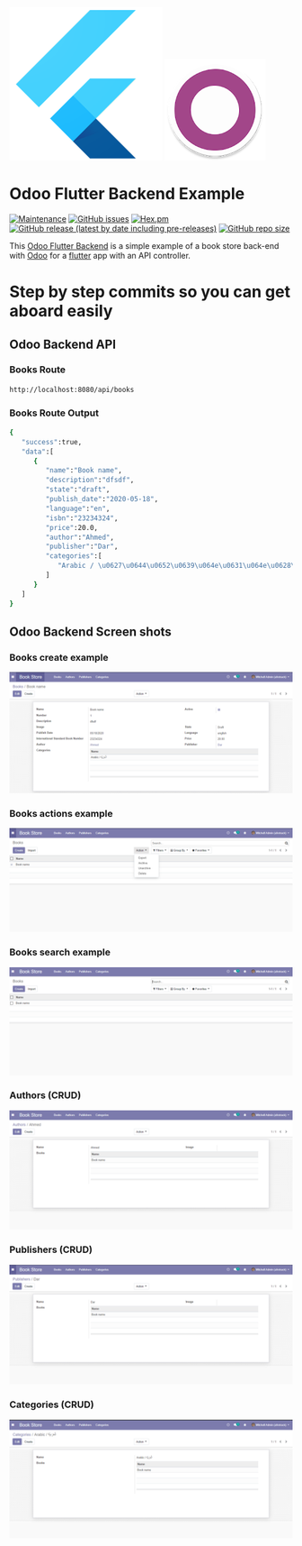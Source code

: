 ![Flutter Logo](https://github.com/3mrdevs/odoo_flutter_backend/blob/master/static/description/icon.png?raw=true)
![Odoo Logo](https://github.com/3mrdevs/odoo_flutter_backend/blob/master/static/description/odoo.png?raw=true)

<h1>Odoo Flutter Backend Example </h1>

[![Maintenance](https://img.shields.io/badge/Maintained%3F-yes-green.svg)](https://github.com/3mrdevs/odoo_flutter_backend/graphs/commit-activity)
[![GitHub issues](https://img.shields.io/github/issues/3mrdevs/odoo_flutter_backend)](https://github.com/3mrdevs/odoo_flutter_backend/issues)
[![Hex.pm](https://img.shields.io/hexpm/l/plug)](https://github.com/3mrdevs/odoo_flutter_backend/blob/master/LICENSE)
[![GitHub release (latest by date including pre-releases)](https://img.shields.io/github/v/release/3mrdevs/odoo_flutter_backend?include_prereleases)](https://github.com/3mrdevs/odoo_flutter_backend/releases/tag/master)
[![GitHub repo size](https://img.shields.io/github/repo-size/3mrdevs/odoo_flutter_backend)](https://github.com/3mrdevs/odoo_flutter_backend)

<p>
This <a href="https://github.com/3mrdevs/odoo_flutter_backend">Odoo Flutter Backend</a> is a simple example of a book store back-end with <a href="https://www.odoo.com">Odoo</a> for a <a href="https://www.flutter.dev">flutter</a> app with an API controller.
</p>

# Step by step commits so you can get aboard easily

<h2> Odoo Backend API </h2>

<h3> Books Route </h3>

```bash
http://localhost:8080/api/books
```

<h3> Books Route Output</h3>

```bash
{
   "success":true,
   "data":[
      {
         "name":"Book name",
         "description":"dfsdf",
         "state":"draft",
         "publish_date":"2020-05-18",
         "language":"en",
         "isbn":"23234324",
         "price":20.0,
         "author":"Ahmed",
         "publisher":"Dar",
         "categories":[
            "Arabic / \u0627\u0644\u0652\u0639\u064e\u0631\u064e\u0628\u064a\u0651\u0629"
         ]
      }
   ]
}
```

<h2> Odoo Backend Screen shots </h2>
<h3> Books create example </h3>

![Books](https://github.com/3mrdevs/odoo_flutter_backend/blob/master/static/description/books_create.PNG?raw=true)

<h3> Books actions example </h3>

![Books](https://github.com/3mrdevs/odoo_flutter_backend/blob/master/static/description/books_actions.PNG?raw=true)

<h3> Books search example </h3>

![Books](https://github.com/3mrdevs/odoo_flutter_backend/blob/master/static/description/books_search.PNG?raw=true)

<h3> Authors (CRUD) </h3>

![Authors](https://github.com/3mrdevs/odoo_flutter_backend/blob/master/static/description/authors.PNG?raw=true)

<h3> Publishers (CRUD) </h3>

![Publishers](https://github.com/3mrdevs/odoo_flutter_backend/blob/master/static/description/publishers.PNG?raw=true)

<h3> Categories (CRUD) </h3>

![Categories](https://github.com/3mrdevs/odoo_flutter_backend/blob/master/static/description/categories.PNG?raw=true)
